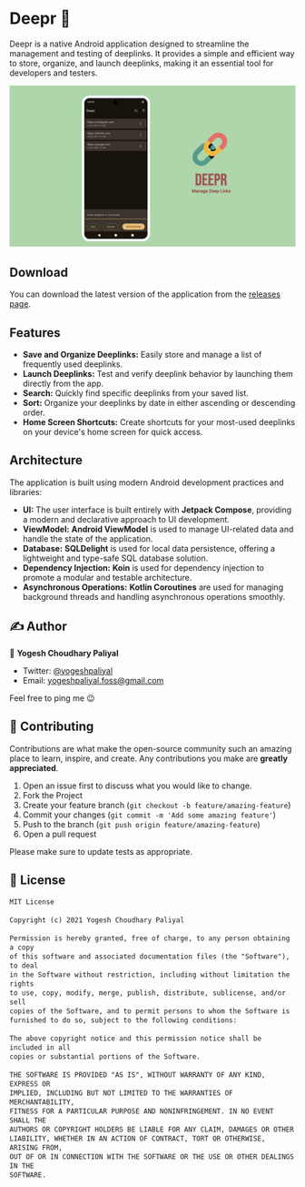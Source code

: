# Deepr 🔗

Deepr is a native Android application designed to streamline the management and testing of deeplinks. It provides a simple and efficient way to store, organize, and launch deeplinks, making it an essential tool for developers and testers.

![./assets/deepr-cover.png](./assets/deepr-cover.png)

## Download
You can download the latest version of the application from the [releases page](https://github.com/yogeshpaliyal/Deepr/releases).

## Features

- **Save and Organize Deeplinks:** Easily store and manage a list of frequently used deeplinks.
- **Launch Deeplinks:** Test and verify deeplink behavior by launching them directly from the app.
- **Search:** Quickly find specific deeplinks from your saved list.
- **Sort:** Organize your deeplinks by date in either ascending or descending order.
- **Home Screen Shortcuts:** Create shortcuts for your most-used deeplinks on your device's home screen for quick access.

## Architecture

The application is built using modern Android development practices and libraries:

- **UI:** The user interface is built entirely with **Jetpack Compose**, providing a modern and declarative approach to UI development.
- **ViewModel:** **Android ViewModel** is used to manage UI-related data and handle the state of the application.
- **Database:** **SQLDelight** is used for local data persistence, offering a lightweight and type-safe SQL database solution.
- **Dependency Injection:** **Koin** is used for dependency injection to promote a modular and testable architecture.
- **Asynchronous Operations:** **Kotlin Coroutines** are used for managing background threads and handling asynchronous operations smoothly.

## ✍️ Author

👤 **Yogesh Choudhary Paliyal**

* Twitter: <a href="https://twitter.com/yogeshpaliyal" target="_blank">@yogeshpaliyal</a>
* Email: yogeshpaliyal.foss@gmail.com

Feel free to ping me 😉

## 🤝 Contributing

Contributions are what make the open-source community such an amazing place to learn, inspire, and create. Any
contributions you make are **greatly appreciated**.

1. Open an issue first to discuss what you would like to change.
1. Fork the Project
1. Create your feature branch (`git checkout -b feature/amazing-feature`)
1. Commit your changes (`git commit -m 'Add some amazing feature'`)
1. Push to the branch (`git push origin feature/amazing-feature`)
1. Open a pull request

Please make sure to update tests as appropriate.

## 📝 License

```
MIT License

Copyright (c) 2021 Yogesh Choudhary Paliyal

Permission is hereby granted, free of charge, to any person obtaining a copy
of this software and associated documentation files (the "Software"), to deal
in the Software without restriction, including without limitation the rights
to use, copy, modify, merge, publish, distribute, sublicense, and/or sell
copies of the Software, and to permit persons to whom the Software is
furnished to do so, subject to the following conditions:

The above copyright notice and this permission notice shall be included in all
copies or substantial portions of the Software.

THE SOFTWARE IS PROVIDED "AS IS", WITHOUT WARRANTY OF ANY KIND, EXPRESS OR
IMPLIED, INCLUDING BUT NOT LIMITED TO THE WARRANTIES OF MERCHANTABILITY,
FITNESS FOR A PARTICULAR PURPOSE AND NONINFRINGEMENT. IN NO EVENT SHALL THE
AUTHORS OR COPYRIGHT HOLDERS BE LIABLE FOR ANY CLAIM, DAMAGES OR OTHER
LIABILITY, WHETHER IN AN ACTION OF CONTRACT, TORT OR OTHERWISE, ARISING FROM,
OUT OF OR IN CONNECTION WITH THE SOFTWARE OR THE USE OR OTHER DEALINGS IN THE
SOFTWARE.
```
